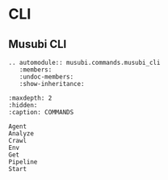 # CLI

## Musubi CLI
```{eval-rst}
.. automodule:: musubi.commands.musubi_cli
   :members:
   :undoc-members:
   :show-inheritance:
```

```{toctree}
:maxdepth: 2
:hidden:
:caption: COMMANDS

Agent
Analyze
Crawl
Env
Get
Pipeline
Start
```